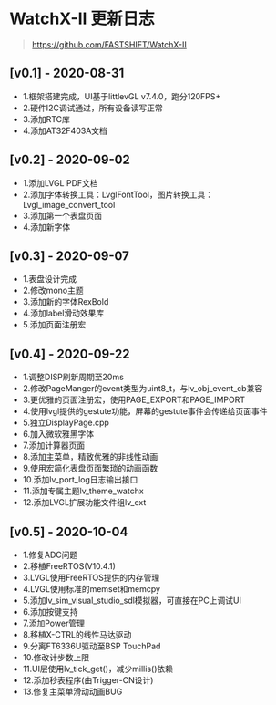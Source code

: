 # WatchX-II 更新日志
> https://github.com/FASTSHIFT/WatchX-II

## [v0.1] - 2020-08-31
* 1.框架搭建完成，UI基于littlevGL v7.4.0，跑分120FPS+
* 2.硬件I2C调试通过，所有设备读写正常
* 3.添加RTC库
* 4.添加AT32F403A文档

## [v0.2] - 2020-09-02
* 1.添加LVGL PDF文档
* 2.添加字体转换工具：LvglFontTool，图片转换工具：Lvgl_image_convert_tool
* 3.添加第一个表盘页面
* 4.添加新字体

## [v0.3] - 2020-09-07
* 1.表盘设计完成
* 2.修改mono主题
* 3.添加新的字体RexBold
* 4.添加label滑动效果库
* 5.添加页面注册宏

## [v0.4] - 2020-09-22
 * 1.调整DISP刷新周期至20ms
 * 2.修改PageManger的event类型为uint8_t，与lv_obj_event_cb兼容
 * 3.更优雅的页面注册宏，使用PAGE_EXPORT和PAGE_IMPORT
 * 4.使用lvgl提供的gestute功能，屏幕的gestute事件会传递给页面事件
 * 5.独立DisplayPage.cpp
 * 6.加入微软雅黑字体
 * 7.添加计算器页面
 * 8.添加主菜单，精致优雅的非线性动画
 * 9.使用宏简化表盘页面繁琐的动画函数
 * 10.添加lv_port_log日志输出接口
 * 11.添加专属主题lv_theme_watchx
 * 12.添加LVGL扩展功能文件组lv_ext
 
## [v0.5] - 2020-10-04
 * 1.修复ADC问题
 * 2.移植FreeRTOS(V10.4.1)
 * 3.LVGL使用FreeRTOS提供的内存管理
 * 4.LVGL使用标准的memset和memcpy
 * 5.添加lv_sim_visual_studio_sdl模拟器，可直接在PC上调试UI
 * 6.添加按键支持
 * 7.添加Power管理
 * 8.移植X-CTRL的线性马达驱动
 * 9.分离FT6336U驱动至BSP TouchPad
 * 10.修改计步数上限
 * 11.UI层使用lv_tick_get()，减少millis()依赖
 * 12.添加秒表程序(由Trigger-CN设计)
 * 13.修复主菜单滑动动画BUG
